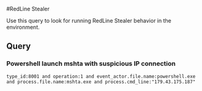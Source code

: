 #RedLine Stealer

Use this query to look for running RedLine Stealer behavior in the environment.

## Query

### Powershell launch mshta with suspicious IP connection

~~~
type_id:8001 and operation:1 and event_actor.file.name:powershell.exe and process.file.name:mshta.exe and process.cmd_line:"179.43.175.187"
~~~
